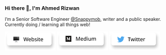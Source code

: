 ### Hi there 👋, I'm Ahmed Rizwan

I’m a Senior Software Engineer [@Snappymob](https://github.com/snappymob), writer and a public speaker.
Currently doing / learning all things web!

<a title="Website, ahmedrizwan.com" href="https://ahmedrizwan.com"><img alt="Website, ahmedrizwan.com" src="https://raw.githubusercontent.com/ahmedrizwan/ahmedrizwan/master/icons/website.png" height="60" /></a> <a title="Medium" href="https://medium.com/@ahmedrizwan"><img alt="Medium Profile" src="https://raw.githubusercontent.com/ahmedrizwan/ahmedrizwan/master/icons/articles.png" height="60" /></a> <a title="Twitter Profile" href="https://twitter.com/sudo_rizwan"><img alt="Twitter Profile" src="https://raw.githubusercontent.com/ahmedrizwan/ahmedrizwan/master/icons/twitter.png" height="60" /></a>
